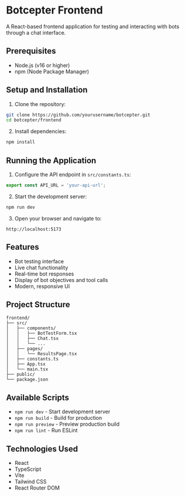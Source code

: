 # Botcepter Frontend

A React-based frontend application for testing and interacting with bots through a chat interface.

## Prerequisites

- Node.js (v16 or higher)
- npm (Node Package Manager)

## Setup and Installation

1. Clone the repository:
```bash
git clone https://github.com/yourusername/botcepter.git
cd botcepter/frontend
```

2. Install dependencies:
```bash
npm install
```

## Running the Application

1. Configure the API endpoint in `src/constants.ts`:
```typescript
export const API_URL = 'your-api-url';
```

2. Start the development server:
```bash
npm run dev
```

3. Open your browser and navigate to:
```
http://localhost:5173
```

## Features

- Bot testing interface
- Live chat functionality
- Real-time bot responses
- Display of bot objectives and tool calls
- Modern, responsive UI

## Project Structure

```
frontend/
├── src/
│   ├── components/
│   │   ├── BotTestForm.tsx
│   │   ├── Chat.tsx
│   │   └── ...
│   ├── pages/
│   │   └── ResultsPage.tsx
│   ├── constants.ts
│   ├── App.tsx
│   └── main.tsx
├── public/
└── package.json
```

## Available Scripts

- `npm run dev` - Start development server
- `npm run build` - Build for production
- `npm run preview` - Preview production build
- `npm run lint` - Run ESLint

## Technologies Used

- React
- TypeScript
- Vite
- Tailwind CSS
- React Router DOM 